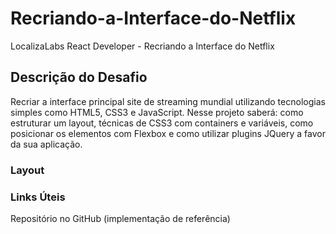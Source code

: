 # Recriando-a-Interface-do-Netflix
LocalizaLabs React Developer - Recriando a Interface do Netflix

## Descrição do Desafio
Recriar a interface principal site de streaming mundial utilizando tecnologias simples como HTML5, CSS3 e JavaScript. Nesse projeto saberá: como estruturar um layout, técnicas de CSS3 com containers e variáveis, como posicionar os elementos com Flexbox e como utilizar plugins JQuery a favor da sua aplicação.

### Layout

### Links Úteis
Repositório no GitHub (implementação de referência)
<a href="https://hermes.digitalinnovation.one/lab_projects/files/b30832b8-e9dc-42da-98a5-24d908dc3011.zip" />
